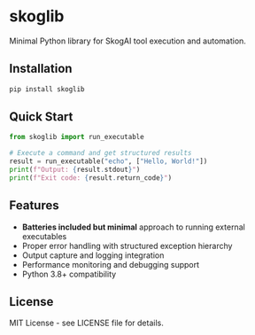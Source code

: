 # skoglib

Minimal Python library for SkogAI tool execution and automation.

## Installation

```bash
pip install skoglib
```

## Quick Start

```python
from skoglib import run_executable

# Execute a command and get structured results
result = run_executable("echo", ["Hello, World!"])
print(f"Output: {result.stdout}")
print(f"Exit code: {result.return_code}")
```

## Features

- **Batteries included but minimal** approach to running external executables
- Proper error handling with structured exception hierarchy
- Output capture and logging integration
- Performance monitoring and debugging support
- Python 3.8+ compatibility

## License

MIT License - see LICENSE file for details.
